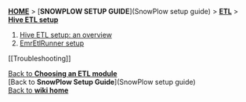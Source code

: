 [**HOME**](Home) > [**SNOWPLOW SETUP GUIDE**](SnowPlow setup guide) > [**ETL**](choosing-an-etl-module) > [**Hive ETL setup**](hive-etl-setup)

1. [Hive ETL setup: an overview](javascript-tracker-setup)
2. [EmrEtlRunner setup](EmrEtlRunner-setup)  

[[Troubleshooting]]  

[Back to **Choosing an ETL module**](choosing-an-etl-module)  
[Back to **SnowPlow Setup Guide**](SnowPlow setup guide)  
[Back to **wiki home**](Home) 